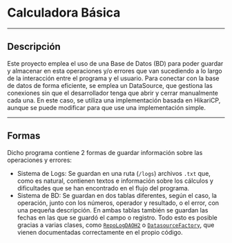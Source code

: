 # Calculadora Básica

---

## Descripción

Este proyecto emplea el uso de una Base de Datos (BD) para poder guardar y almacenar en esta operaciones y/o errores que van sucediendo a lo largo de la interacción entre el programa y el usuario. Para conectar con la base de datos de forma eficiente, se emplea un DataSource, que gestiona las conexiones sin que el desarrollador tenga que abrir y cerrar manualmente cada una. En este caso, se utiliza una implementación basada en HikariCP, aunque se puede modificar para que use una implementación simple.

---

## Formas

Dicho programa contiene 2 formas de guardar información sobre las operaciones y errores:
- Sistema de Logs: Se guardan en una ruta (`/logs`) archivos `.txt` que, como es natural, contienen textos e información sobre los cálculos y dificultades que se han encontrado en el flujo del programa.
- Sistema de BD: Se guardan en dos tablas diferentes, según el caso, la operación, junto con los números, operador y resultado, o el error, con una pequeña descripción. En ambas tablas también se guardan las fechas en las que se guardó el campo o registro. Todo esto es posible gracias a varias clases, como [`RepoLogDAOH2`](https://github.com/moraalees/calcBD/blob/main/src/main/kotlin/data/dao/RepoLogDAOH2.kt) o [`DatasourceFactory`](https://github.com/moraalees/calcBD/blob/main/src/main/kotlin/data/db/DatasourceFactory.kt), que vienen documentadas correctamente en el propio código.
